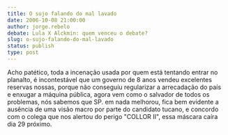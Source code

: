 ```yaml
---
title: O sujo falando do mal lavado
date: 2006-10-08 21:00:00
author: jorge.rebelo
debate: Lula X Alckmin: quem venceu o debate?
slug: o-sujo-falando-do-mal-lavado
status: publish 
type: post
---
```


Acho patético, toda a incenação usada por quem está tentando entrar no planalto, é incontestável que um governo de 8 anos vendeu excelentes reservas nossas, porque não conseguiu regularizar a arrecadação do país e enxugar a máquina pública, agora vem como o salvador de todos os problemas, nós sabemos que SP. em nada melhorou, fica bem evidente a ausência de uma visão macro por parte do candidato tucano, e concordo com o colega que nos alertou do perigo "COLLOR II", essa máscara caíra dia 29 próximo.


